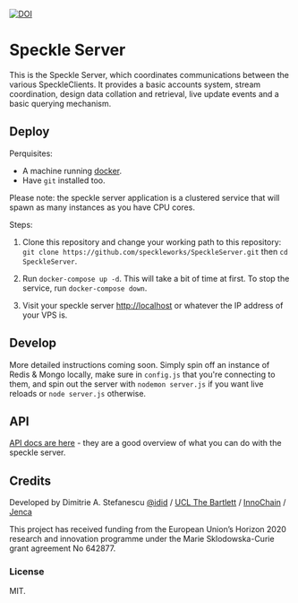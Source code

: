 [![DOI](https://zenodo.org/badge/74043433.svg)](https://zenodo.org/badge/latestdoi/74043433)

# Speckle Server
This is the Speckle Server, which coordinates communications between the various SpeckleClients. It provides a basic accounts system, stream coordination, design data collation and retrieval, live update events and a basic querying mechanism.

## Deploy

Perquisites:  
- A machine running [docker](https://www.docker.com/community-edition#download).
- Have `git` installed too. 

Please note: the speckle server application is a clustered service that will spawn as many instances as you have CPU cores. 

Steps: 
1) Clone this repository and change your working path to this repository: 
`git clone https://github.com/speckleworks/SpeckleServer.git` then `cd SpeckleServer`. 

2) Run `docker-compose up -d`. This will take a bit of time at first. To stop the service, run `docker-compose down`.

3) Visit your speckle server [http://localhost](http://localhost) or whatever the IP address of your VPS is.

## Develop
More detailed instructions coming soon. Simply spin off an instance of Redis & Mongo locally, make sure in `config.js` that you're connecting to them, and spin out the server with `nodemon server.js` if  you want live reloads or `node server.js` otherwise. 

## API
[API docs are here](https://speckleworks.github.io/SpeckleOpenApi/#introduction) - they are a good overview of what you can do with the speckle server.


## Credits
Developed by Dimitrie A. Stefanescu [@idid](http://twitter.com/idid) / [UCL The Bartlett](https://www.ucl.ac.uk/bartlett/) / [InnoChain](http://innochain.net) / [Jenca](http://www.jenca.org)

This project has received funding from the European Union’s Horizon 2020 research and innovation programme under the Marie Sklodowska-Curie grant agreement No 642877.

### License
MIT.
